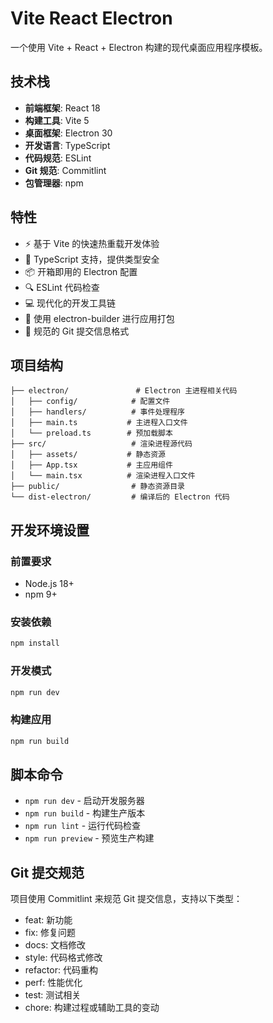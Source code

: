 # Vite React Electron

一个使用 Vite + React + Electron 构建的现代桌面应用程序模板。

## 技术栈

- **前端框架**: React 18
- **构建工具**: Vite 5
- **桌面框架**: Electron 30
- **开发语言**: TypeScript
- **代码规范**: ESLint
- **Git 规范**: Commitlint
- **包管理器**: npm

## 特性

- ⚡️ 基于 Vite 的快速热重载开发体验
- 🎯 TypeScript 支持，提供类型安全
- 📦 开箱即用的 Electron 配置
- 🔍 ESLint 代码检查
- 💻 现代化的开发工具链
- 🚀 使用 electron-builder 进行应用打包
- 📝 规范的 Git 提交信息格式

## 项目结构

```
├── electron/               # Electron 主进程相关代码
│   ├── config/            # 配置文件
│   ├── handlers/          # 事件处理程序
│   ├── main.ts           # 主进程入口文件
│   └── preload.ts        # 预加载脚本
├── src/                   # 渲染进程源代码
│   ├── assets/           # 静态资源
│   ├── App.tsx           # 主应用组件
│   └── main.tsx          # 渲染进程入口文件
├── public/                # 静态资源目录
└── dist-electron/         # 编译后的 Electron 代码
```

## 开发环境设置

### 前置要求

- Node.js 18+ 
- npm 9+

### 安装依赖

```bash
npm install
```

### 开发模式

```bash
npm run dev
```

### 构建应用

```bash
npm run build
```

## 脚本命令

- `npm run dev` - 启动开发服务器
- `npm run build` - 构建生产版本
- `npm run lint` - 运行代码检查
- `npm run preview` - 预览生产构建

## Git 提交规范

项目使用 Commitlint 来规范 Git 提交信息，支持以下类型：

- feat: 新功能
- fix: 修复问题
- docs: 文档修改
- style: 代码格式修改
- refactor: 代码重构
- perf: 性能优化
- test: 测试相关
- chore: 构建过程或辅助工具的变动
